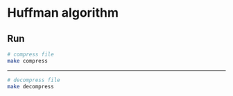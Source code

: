 # Huffman algorithm

## Run

```bash
# compress file
make compress
```

---

```bash
# decompress file
make decompress
```
